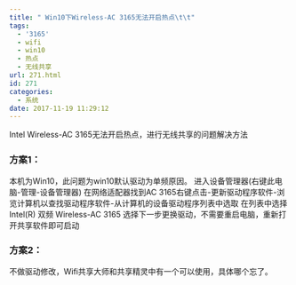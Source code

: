 ```yaml
---
title: " Win10下Wireless-AC 3165无法开启热点\t\t"
tags:
  - '3165'
  - wifi
  - win10
  - 热点
  - 无线共享
url: 271.html
id: 271
categories:
  - 系统
date: 2017-11-19 11:29:12
---
```


Intel Wireless-AC 3165无法开启热点，进行无线共享的问题解决方法

### 方案1：

本机为Win10，此问题为win10默认驱动为单频原因。 进入设备管理器(右键此电脑-管理-设备管理器) 在网络适配器找到AC 3165右键点击-更新驱动程序软件-浏览计算机以查找驱动程序软件-从计算机的设备驱动程序列表中选取 在列表中选择 Intel(R) 双频 Wireless-AC 3165 选择下一步更换驱动，不需要重启电脑，重新打开共享软件即可启动

### 方案2：

不做驱动修改，Wifi共享大师和共享精灵中有一个可以使用，具体哪个忘了。